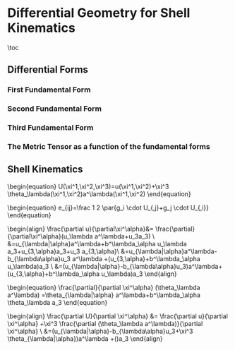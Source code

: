 # Differential Geometry for Shell Kinematics
\toc
## Differential Forms
### First Fundamental Form
### Second Fundamental Form
### Third Fundamental Form
### The Metric Tensor as a function of the fundamental forms
## Shell Kinematics
\begin{equation}
U(\xi^1,\xi^2,\xi^3)=u(\xi^1,\xi^2)+\xi^3 \theta_\lambda(\xi^1,\xi^2)a^\lambda(\xi^1,\xi^2)
\end{equation}

\begin{equation}
e_{ij}=\frac 1 2 \par{g_i \cdot U_{,j}+g_j \cdot U_{,i}}
\end{equation}

\begin{align}
\frac{\partial u}{\partial\xi^\alpha}&=
\frac{\partial}{\partial\xi^\alpha}(u_\lambda a^\lambda+u_3a_3) \\
&=u_{\lambda|\alpha}a^\lambda+b^\lambda_\alpha u_\lambda a_3+u_{3,\alpha}a_3+u_3 a_{3,\alpha}\\
&=u_{\lambda|\alpha}a^\lambda-b_{\lambda\alpha}u_3 a^\lambda
+(u_{3,\alpha}+b^\lambda_\alpha u_\lambda)a_3 \\
&=(u_{\lambda|\alpha}-b_{\lambda\alpha}u_3)a^\lambda+(u_{3,\alpha}+b^\lambda_\alpha u_\lambda)a_3
\end{align}

\begin{equation}
\frac{\partial}{\partial \xi^\alpha} (\theta_\lambda a^\lambda)
=\theta_{\lambda|\alpha} a^\lambda+b^\lambda_\alpha \theta_\lambda a_3
\end{equation}

\begin{align}
\frac{\partial U}{\partial \xi^\alpha} &=
\frac{\partial u}{\partial \xi^\alpha}
+\xi^3 \frac{\partial (\theta_\lambda a^\lambda)}{\partial \xi^\alpha} \\
&=(u_{\lambda|\alpha}-b_{\lambda\alpha}u_3+\xi^3 \theta_{\lambda|\alpha})a^\lambda
+()a_3
\end{align}